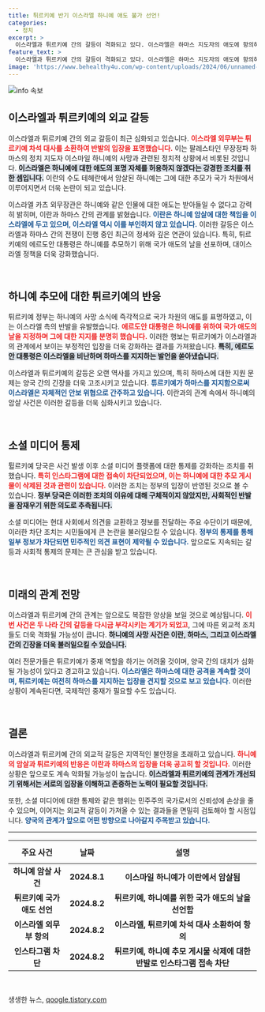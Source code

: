 ```yaml
---
title: 튀르키예 반기 이스라엘 하니예 애도 불가 선언!
categories:
  - 정치
excerpt: >
  이스라엘과 튀르키예 간의 갈등이 격화되고 있다. 이스라엘은 하마스 지도자의 애도에 항의하며 튀르키예 대사를 소환했고, 튀르키예는 SNS 접근을 차단했다. 이란과의 복잡한 관계 속에서 양국의 대립이 더욱 심화되고 있어 주목된다.
feature_text: >
  이스라엘과 튀르키예 간의 갈등이 격화되고 있다. 이스라엘은 하마스 지도자의 애도에 항의하며 튀르키예 대사를 소환했고, 튀르키예는 SNS 접근을 차단했다. 이란과의 복잡한 관계 속에서 양국의 대립이 더욱 심화되고 있어 주목된다.
image: 'https://www.behealthy4u.com/wp-content/uploads/2024/06/unnamed-file.png'
---
```


<p><img src="https://www.behealthy4u.com/wp-content/uploads/2024/06/unnamed-file.png" alt="info 속보" /></p>

<h2 data-ke-size="size26">이스라엘과 튀르키예의 외교 갈등</h2>

<p data-ke-size="size16">이스라엘과 튀르키예 간의 외교 갈등이 최근 심화되고 있습니다. <b><span style="color: #ee2323;">이스라엘 외무부는 튀르키예 차석 대사를 소환하여 반발의 입장을 표명했습니다.</span></b> 이는 팔레스타인 무장정파 하마스의 정치 지도자 이스마일 하니예의 사망과 관련된 정치적 상황에서 비롯된 것입니다. <b><span style="background-color: #21538527;">이스라엘은 하니예에 대한 애도의 표명 자체를 허용하지 않겠다는 강경한 조치를 취한 셈입니다.</span></b> 이란의 수도 테헤란에서 암살된 하니예는 그에 대한 추모가 국가 차원에서 이루어지면서 더욱 논란이 되고 있습니다.</p>

<p data-ke-size="size16">이스라엘 카츠 외무장관은 하니예와 같은 인물에 대한 애도는 받아들일 수 없다고 강력히 밝히며, 이란과 하마스 간의 관계를 밝혔습니다. <b><span style="color: #1a5490;">이란은 하니예 암살에 대한 책임을 이스라엘에 두고 있으며, 이스라엘 역시 이를 부인하지 않고 있습니다.</span></b> 이러한 갈등은 이스라엘과 하마스 간의 전쟁이 진행 중인 최근의 정세와 깊은 연관이 있습니다. 특히, 튀르키예의 에르도안 대통령은 하니예를 추모하기 위해 국가 애도의 날을 선포하며, 대이스라엘 정책을 더욱 강화했습니다.</p>

<p data-ke-size="size16">&nbsp;</p>

<h2 data-ke-size="size26">하니예 추모에 대한 튀르키예의 반응</h2>

<p data-ke-size="size16">튀르키예 정부는 하니예의 사망 소식에 즉각적으로 국가 차원의 애도를 표명하였고, 이는 이스라엘 측의 반발을 유발했습니다. <b><span style="color: #ee2323;">에르도안 대통령은 하니예를 위하여 국가 애도의 날을 지정하며 그에 대한 지지를 분명히 했습니다.</span></b> 이러한 행보는 튀르키예가 이스라엘과의 관계에서 보이는 부정적인 입장을 더욱 강화하는 결과를 가져왔습니다. <b><span style="background-color: #21538527;">특히, 에르도안 대통령은 이스라엘을 비난하며 하마스를 지지하는 발언을 쏟아냈습니다.</span></b></p>

<p data-ke-size="size16">이스라엘과 튀르키예의 갈등은 오랜 역사를 가지고 있으며, 특히 하마스에 대한 지원 문제는 양국 간의 긴장을 더욱 고조시키고 있습니다. <b><span style="color: #1a5490;">튜르키예가 하마스를 지지함으로써 이스라엘은 자체적인 안보 위협으로 간주하고 있습니다.</span></b> 이란과의 관계 속에서 하니예의 암살 사건은 이러한 갈등을 더욱 심화시키고 있습니다.</p>

<p data-ke-size="size16">&nbsp;</p>

<h2 data-ke-size="size26">소셜 미디어 통제</h2>

<p data-ke-size="size16">튈르키예 당국은 사건 발생 이후 소셜 미디어 플랫폼에 대한 통제를 강화하는 조치를 취했습니다. <b><span style="color: #ee2323;">특히 인스타그램에 대한 접속이 차단되었으며, 이는 하니예에 대한 추모 게시물이 삭제된 것과 관련이 있습니다.</span></b> 이러한 조치는 정부의 입장이 반영된 것으로 볼 수 있습니다. <b><span style="background-color: #21538527;">정부 당국은 이러한 조치의 이유에 대해 구체적이지 않았지만, 사회적인 반발을 잠재우기 위한 의도로 추측됩니다.</span></b></p>

<p data-ke-size="size16">소셜 미디어는 현대 사회에서 의견을 교환하고 정보를 전달하는 주요 수단이기 때문에, 이러한 차단 조치는 시민들에게 큰 논란을 불러일으킬 수 있습니다. <b><span style="color: #1a5490;">정부의 통제를 통해 일부 정보가 차단되면 민주적인 의견 표현이 제약될 수 있습니다.</span></b> 앞으로도 지속되는 갈등과 사회적 통제의 문제는 큰 관심을 받고 있습니다.</p>

<p data-ke-size="size16">&nbsp;</p>

<h2 data-ke-size="size26">미래의 관계 전망</h2>

<p data-ke-size="size16">이스라엘과 튀르키예 간의 관계는 앞으로도 복잡한 양상을 보일 것으로 예상됩니다. <b><span style="color: #ee2323;">이번 사건은 두 나라 간의 갈등을 다시금 부각시키는 계기가 되었고</span></b>, 그에 따른 외교적 조치들도 더욱 격화될 가능성이 큽니다. <b><span style="background-color: #21538527;">하니예의 사망 사건은 이란, 하마스, 그리고 이스라엘 간의 긴장을 더욱 불러일으킬 수 있습니다.</span></b></p>

<p data-ke-size="size16">여러 전문가들은 튀르키예가 중재 역할을 하기는 어려울 것이며, 양국 간의 대치가 심화될 가능성이 있다고 경고하고 있습니다. <b><span style="color: #1a5490;">이스라엘은 하마스에 대한 공격을 계속할 것이며, 튀르키예는 여전히 하마스를 지지하는 입장을 견지할 것으로 보고 있습니다.</span></b> 이러한 상황이 계속된다면, 국제적인 중재가 필요할 수도 있습니다.</p>

<p data-ke-size="size16">&nbsp;</p>

<h2 data-ke-size="size26">결론</h2>

<p data-ke-size="size16">이스라엘과 튀르키예 간의 외교적 갈등은 지역적인 불안정을 초래하고 있습니다. <b><span style="color: #ee2323;">하니예의 암살과 튀르키예의 반응은 이란과 하마스의 입장을 더욱 공고히 할 것입니다.</span></b> 이러한 상황은 앞으로도 계속 악화될 가능성이 높습니다. <b><span style="background-color: #21538527;">이스라엘과 튀르키예의 관계가 개선되기 위해서는 서로의 입장을 이해하고 존중하는 노력이 필요할 것입니다.</span></b></p>

<p data-ke-size="size16">또한, 소셜 미디어에 대한 통제와 같은 행위는 민주주의 국가로서의 신뢰성에 손상을 줄 수 있으며, 이어지는 외교적 갈등이 가져올 수 있는 결과들을 면밀히 검토해야 할 시점입니다. <b><span style="color: #1a5490;">양국의 관계가 앞으로 어떤 방향으로 나아갈지 주목받고 있습니다.</span></b></p>

<hr/>

<table style="width: 100%; border-collapse: collapse;">
  <thead>
    <tr>
      <th style="text-align: center; height: 47px;">주요 사건</th>
      <th style="text-align: center; height: 47px;">날짜</th>
      <th style="text-align: center; height: 47px;">설명</th>
    </tr>
  </thead>
  <tbody>
    <tr>
      <td style="text-align: center; height: 17px;"><b>하니예 암살 사건</b></td>
      <td style="text-align: center; height: 17px;"><b>2024.8.1</b></td>
      <td style="text-align: center; height: 17px;"><b>이스마일 하니예가 이란에서 암살됨</b></td>
    </tr>
    <tr>
      <td style="text-align: center; height: 17px;"><b>튀르키예 국가 애도 선언</b></td>
      <td style="text-align: center; height: 17px;"><b>2024.8.2</b></td>
      <td style="text-align: center; height: 17px;"><b>튀르키예, 하니예를 위한 국가 애도의 날을 선언함</b></td>
    </tr>
    <tr>
      <td style="text-align: center; height: 17px;"><b>이스라엘 외무부 항의</b></td>
      <td style="text-align: center; height: 17px;"><b>2024.8.2</b></td>
      <td style="text-align: center; height: 17px;"><b>이스라엘, 튀르키예 차석 대사 소환하여 항의</b></td>
    </tr>
    <tr>
      <td style="text-align: center; height: 17px;"><b>인스타그램 차단</b></td>
      <td style="text-align: center; height: 17px;"><b>2024.8.2</b></td>
      <td style="text-align: center; height: 17px;"><b>튀르키예, 하니예 추모 게시물 삭제에 대한 반발로 인스타그램 접속 차단</b></td>
    </tr>
  </tbody>
</table>

<p data-ke-size="size16">&nbsp;</p>
생생한 뉴스, <a href="https://qoogle.tistory.com" rel="dofollow">qoogle.tistory.com</a>


